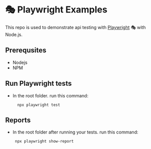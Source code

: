 # 🎭 Playwright Examples

This repo is used to demonstrate api testing with [Playwright](https://playwright.dev/) 🎭 with Node.js.



## Prerequsites
- Nodejs
- NPM

## Run Playwright tests
- In the root folder. run this command:

        npx playwright test 



## Reports
- In the root folder after running your tests. run this command:
     
       npx playwright show-report